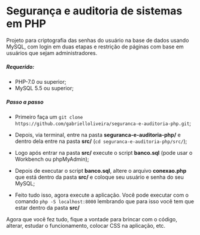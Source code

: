 # Segurança e auditoria de sistemas em PHP

Projeto para criptografia das senhas do usuário na base de dados usando MySQL, com login em duas etapas e restrição de páginas com base em usuários que sejam administradores.

##### Requerido:

- PHP-7.0 ou superior;
- MySQL 5.5 ou superior;

##### Passo a passo

- Primeiro faça um ```git clone  https://github.com/gabrielloliveira/seguranca-e-auditoria-php.git```;

- Depois, via terminal, entre na pasta **seguranca-e-auditoria-php/** e dentro dela entre na pasta **src/** (```cd seguranca-e-auditoria-php/src/```);

- Logo após entrar na pasta **src/** execute o script **banco.sql** (pode usar o Workbench ou phpMyAdmin);

- Depois de executar o script **banco.sql**, altere o arquivo **conexao.php** que está dentro da pasta **src/** e coloque seu usuário e senha do seu MySQL;

- Feito tudo isso, agora execute a aplicação. Você pode executar com o comando ```php -S localhost:8000``` lembrando que para isso você tem que estar dentro da pasta **src/**

Agora que você fez tudo, fique a vontade para brincar com o código, alterar, estudar o funcionamento, colocar CSS na aplicação, etc.
